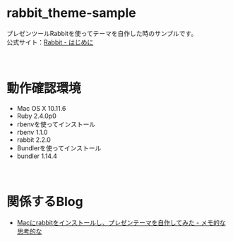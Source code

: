 # rabbit_theme-sample

プレゼンツールRabbitを使ってテーマを自作した時のサンプルです。  
公式サイト：[Rabbit - はじめに](https://rabbit-shocker.org/ja/)

　  
# 動作確認環境

- Mac OS X 10.11.6
- Ruby 2.4.0p0
 - rbenvを使ってインストール
- rbenv 1.1.0
- rabbit 2.2.0
 - Bundlerを使ってインストール
- bundler 1.14.4

　  
# 関係するBlog

- [Macにrabbitをインストールし、プレゼンテーマを自作してみた - メモ的な思考的な](http://thinkami.hatenablog.com/entry/2017/03/02/053827)
